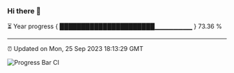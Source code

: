 ### Hi there 👋

⏳ Year progress { ██████████████████████▁▁▁▁▁▁▁▁ } 73.36 %

---

⏰ Updated on Mon, 25 Sep 2023 18:13:29 GMT

![Progress Bar CI](https://github.com/liununu/liununu/workflows/Progress%20Bar%20CI/badge.svg)
